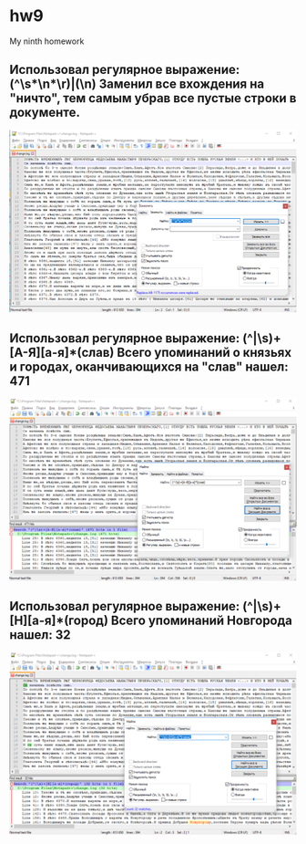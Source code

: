 # hw9
My ninth homework
## Использовал регулярное выражение: (^\s*\n*\r)|(\n) Заменил все вхождения на "ничто", тем самым убрав все пустые строки в документе.
![](https://github.com/VladRudenok/hw9/blob/master/%D0%AD%D1%82%D0%B0%D0%BF1.PNG?raw=true)
## Использовал регулярное выражение: (^|\s)+[А-Я][а-я]*(слав) Всего упоминаний о князьях и городах, оканчивающихся на "слав" нашел: 471
![](https://github.com/VladRudenok/hw9/blob/master/%D0%AD%D1%82%D0%B0%D0%BF2.PNG?raw=true)
## Использовал регулярное выражение: (^|\s)+[Н][а-я]*(город) Всего упоминаний Новгорода нашел: 32
![](https://github.com/VladRudenok/hw9/blob/master/%D0%AD%D1%82%D0%B0%D0%BF3.PNG?raw=true)
